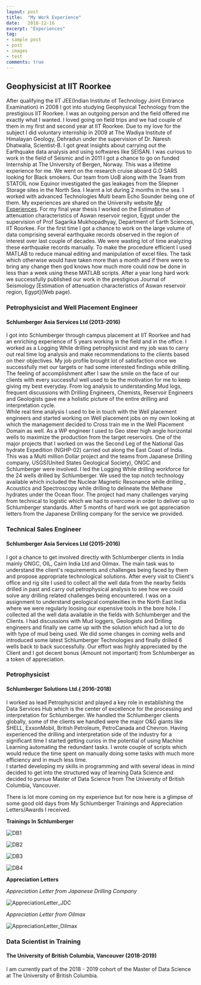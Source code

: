 ```yaml
---
layout: post
title:  "My Work Experience"
date:   2018-12-16
excerpt: "Experiences"
tag:
- sample post
- post
- images
- test
comments: true
---
```


## Geophysicist at IIT Roorkee

After qualifying the IIT JEE(Indian Institute of Technology Joint Entrance Examination) in 2008 I got into studying Geophysical Technology from the prestigious IIT Roorkee. I was an outgoing person and the field offered me exactly what I wanted. I loved going on field trips and we had couple of them in my first and second year at IIT Roorkee. Due to my love for the subject I did voluntary internship in 2009 at The Wadiya Institute of Himalayan Geology, Dehradun under the supervision of Dr. Naresh Dhatwalia, Scientist-B. I got great insights about carrying out the Earthquake data analysis and using softwares like SEISAN. I was curious to work in the field of Seismic and in 2011 I got a chance to go on funded Internship at The University of Bergen, Norway. This was a lifetime experience for me. We went on the research cruise aboard G.O SARS looking for Black smokers. Our team from UoB along with the Team from STATOIL now Equinor investigated the gas leakages from the Sliepner Storage sites in the North Sea. I learnt a lot during 2 months in the sea. I worked with advanced Technologies Multi beam Echo Sounder being one of them.
My experiences are shared on the University website [My Experiences](https://www.uib.no/en/geobio/54047/discovering-new-world-beneath-one%E2%80%99s-feet).
For my final year thesis I worked on the Estimation of attenuation characteristics of Aswan reservoir region, Egypt under the supervision of Prof Sagarika Mukhopadhyay, Department of Earth Sciences, IIT Roorkee. For the first time I got a chance to work on the large volume of data comprising several earthquake records observed in the region of interest over last couple of decades. We were wasting lot of time analyzing these earthquake records manually. To make the procedure efficient I used MATLAB to reduce manual editing and manipulation of excel files. The task which otherwise would have taken more than a month and if there were to bring any change then god knows how much more could now be done in less than a week using these MATLAB scripts.
After a year long hard work we successfully published our work in the prestigious Journal of Seismology [Estimation of attenuation characteristics of Aswan reservoir region, Egypt](Web page).

### Petrophysicist and Well Placement Engineer
#### Schlumberger Asia Services Ltd (2013-2016)

I got into Schlumberger through campus placement at IIT Roorkee and had an enriching experience of 5 years working in the field and in the office.
I worked as a Logging While drilling petrophysicist and my job was to carry out real time log analysis and make recommendations to the clients based on their objectives. My job profile brought lot of satisfaction once we successfully met our targets or had some interested findings while drilling. The feeling of accomplishment after I saw the smile on the face of our clients with every successful well used to be the motivation for me to keep giving my best everyday. From log analysis to understanding Mud logs, frequent discussions with Drilling Engineers, Chemists, Reservoir Engineers and Geologists gave me a holistic picture of the entire drilling and interpretation cycle.      
While real time analysis I used to be in touch with the Well placement engineers and started working on Well placement jobs on my own looking at which the management decided to Cross train me in the Well Placement Domain as well. As a WP engineer I used to Geo steer high angle horizontal wells to maximize the production from the target reservoirs.
One of the major projects that I worked on was the Second Leg of the National Gas hydrate Expedition (NGHP-02) carried out along the East Coast of India. This was a Multi million Dollar project and the teams from Japanese Drilling company, USGS(United States Geological Society), ONGC and Schlumberger were involved. I led the Logging While drilling workforce for the 24 wells drilled by Schlumberger.
We used the top notch technology available which included the Nuclear Magnetic Resonance while drilling , Acoustics and Spectroscopy while drilling to delineate the Methane hydrates under the Ocean floor. The project had many challenges varying from technical to logistic which we had to overcome in order to deliver up to Schlumberger standards. After 5 months of hard work we got appreciation letters from the Japanese Drilling company for the service we provided.

### Technical Sales Engineer
#### Schlumberger Asia Services Ltd (2015-2016)

I got a chance to get involved directly with Schlumberger clients in India mainly ONGC, OIL, Cairn India Ltd and Oilmax. The main task was to understand the client's requirements and challenges being faced by them and propose appropriate technological solutions. After every visit to Client's office and rig site I used to collect all the well data from the nearby fields drilled in past and carry out petrophysical analysis to see how we could solve any drilling related challenges being encountered. I was on a assignment to understand geological complexities in the North East India where we were regularly loosing our expensive tools in the bore hole. I collected all the well data available in the fields with Schlumberger and the Clients. I had discussions with Mud loggers, Geologists and Drilling engineers and finally we came up with the solution which had a lot to do with type of mud being used. We did some changes in coming wells and introduced some latest Schlumberger Technologies and finally drilled 6 wells back to back successfully. Our effort was highly appreciated by the Client and I got decent bonus (Amount not important) from Schlumberger as a token of appreciation.  

### Petrophysicist
#### Schlumberger Solutions Ltd.( 2016-2018)

I worked as lead Petrophysicist and played a key role in establishing the Data Services Hub which is the center of excellence for the processing and interpretation for Schlumberger. We handled the Schlumberger clients globally, some of the clients we handled were the major O&G giants like SHELL, ExxonMobil, British Petroleum, PetroCanada and Chevron.
Having experienced the drilling and interpretation side of the industry for a significant time I started getting curios in the potential of using Machine Learning automating the redundant tasks. I wrote couple of scripts which would reduce the time spent on manually doing some tasks with much more efficiency and in much less time.  
I started developing my skills in programming and with several ideas in mind decided to get into the structured way of learning Data Science and decided to pursue Master of Data Science from The University of British Columbia, Vancouver.

There is lot more coming on my experience but for now here is a glimpse of some good old days from My Schlumberger Trainings and Appreciation Letters/Awards I received.

**Trainings In Schlumberger**

![DB1](../imgs/DB1.PNG)

![DB2](../imgs/DB2.PNG)

![DB3](../imgs/DB3.PNG)

![DB4](../imgs/DB4.PNG)

**Appreciation Letters**

*Appreciation Letter from Japanese Drilling Company*

![AppreciationLetter_JDC](../imgs/AppreciationLetter_JDC.PNG)

*Appreciation Letter from Oilmax*

![AppreciationLetter_Oilmax](../imgs/AppreciationLetter_Oilmax.PNG)

### Data Scientist in Training
#### The University of British Columbia, Vancouver (2018-2019)

I am currently part of the 2018 - 2019 cohort of the Master of Data Science at The University of British Columbia.
